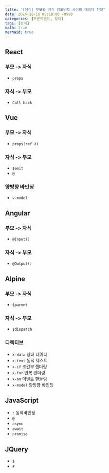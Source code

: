 ```yaml
---
title: '[정리] 부모와 자식 컴포넌트 사이의 데이터 전달'
date: 2024-10-16 08:10:00 +0900
categories: [프론트엔드, 정리]
tags: [정리]
math: true
mermaid: true
---
```


## React
### 부모 -> 자식
- `props`

### 자식 -> 부모
- `Call back`

## Vue
### 부모 -> 자식
- `props(ref X)`

### 자식 -> 부모
- `$emit`
- `@`

### 양방향 바인딩
- `v-model`

## Angular
### 부모 -> 자식
- `@Input()`

### 자식 -> 부모
- `@Output()`

## Alpine
### 부모 -> 자식
- `$parent`

### 자식 -> 부모
- `$dispatch`

### 디렉티브
- `x-data` 상태 데이터
- `x-text` 동적 텍스트
- `x-if` 조건부 렌더링
- `x-for` 반복 렌더링
- `x-on` 이벤트 핸들링
- `x-model` 양방향 바인딩

## JavaScript
- `:` 동적바인딩
- `@`
- `async`
- `await`
- `promise`

## JQuery
- `$`
- `#`